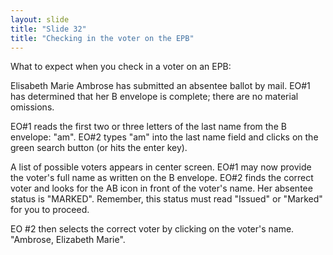 ```yaml
---
layout: slide
title: "Slide 32"
title: "Checking in the voter on the EPB"
---
```


What to expect when you check in a voter on an EPB:

Elisabeth Marie Ambrose has submitted an absentee ballot by mail. EO#1 has determined that her B envelope is complete; there are no material omissions.

EO#1 reads the first two or three letters of the last name from the B envelope: "am". EO#2 types "am" into the last name field and clicks on the green search button (or hits the enter key).

A list of possible voters appears in center screen. EO#1 may now provide the voter's full name as written on the B envelope. EO#2 finds the correct voter and looks for the AB icon in front of the voter's name. Her absentee status is "MARKED". Remember, this status must read "Issued" or "Marked" for you to proceed.

EO #2 then selects the correct voter by clicking on the voter's name. "Ambrose, Elizabeth Marie".